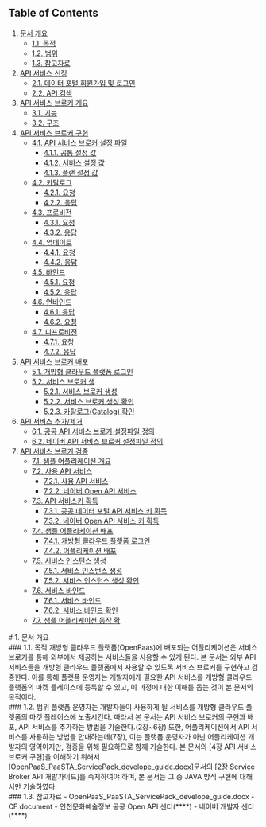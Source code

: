 
## Table of Contents
1. [문서 개요](#1)
     * [1.1. 목적](#2)
     * [1.2. 범위](#3)
     * [1.3. 참고자료](#4)
2. [API 서비스 선정](#5)
     * [2.1. 데이터 포털 회원가입 및 로그인](#6)
     * [2.2. API 검색](#7)
3. [API 서비스 브로커 개요](#8)
     * [3.1. 기능](#9)
     * [3.2. 구조](#10)
4. [API 서비스 브로커 구현](#11)
     * [4.1. API 서비스 브로커 설정 파일](#12)
         * [4.1.1. 공통 설정 값](#13)
         * [4.1.2. 서비스 설정 값](#14)
         * [4.1.3. 플랜 설정 값](#15)
     * [4.2. 카탈로그](#16)
         * [4.2.1. 요청](#17)
         * [4.2.2. 응답](#18)
     * [4.3. 프로비전](#19)
         * [4.3.1. 요청](#20)
         * [4.3.2. 응답](#21)
     * [4.4. 업데이트](#22)
         * [4.4.1. 요청](#23)
         * [4.4.2. 응답](#24)
     * [4.5. 바인드](#25)
         * [4.5.1. 요청](#26)
         * [4.5.2. 응답](#27)
     * [4.6. 언바인드](#28)
         * [4.6.1. 응답](#29)
         * [4.6.2. 요청](#30)
     * [4.7. 디프로비전](#31)
         * [4.7.1. 요청](#32)
         * [4.7.2. 응답](#33)
5. [API 서비스 브로커 배포](#34)
     * [5.1. 개방형 클라우드 플랫폼 로그인](#35)
     * [5.2. 서비스 브로커 생](#36)
         * [5.2.1. 서비스 브로커 생성](#37)
         * [5.2.2. 서비스 브로커 생성 확인](#38)
         * [5.2.3. 카탈로그(Catalog) 확인](#39)
6. [API 서비스 추가/제거](#40)
     * [6.1. 공공 API 서비스 브로커 설정파일 정의](#41)
     * [6.2. 네이버 API 서비스 브로커 설정파일 정의](#42)
7. [API 서비스 브로커 검증](#43)
     * [7.1. 샘플 어플리케이션 개요](#44)
     * [7.2. 사용 API 서비스](#45)
         * [7.2.1. 사용 API 서비스](#46)
         * [7.2.2. 네이버 Open API 서비스](#47)
     * [7.3. API 서비스키 획득](#48)
         * [7.3.1. 공공 데이터 포털 API 서비스 키 획득](#49)
         * [7.3.2. 네이버 Open API 서비스 키 획득](#50)
     * [7.4. 샘플 어플리케이션 배포](#51)
         * [7.4.1. 개방형 클라우드 플랫폼 로그인](#52)
         * [7.4.2. 어플리케이션 배포](#53)
     * [7.5. 서비스 인스턴스 생성](#54)
         * [7.5.1. 서비스 인스턴스 생성](#55)
         * [7.5.2. 서비스 인스턴스 생성 확인](#56)
     * [7.6. 서비스 바인드](#57)
         * [7.6.1. 서비스 바인드](#58)
         * [7.6.2. 서비스 바인드  확인](#59)
     * [7.7. 샘플 어플리케이션 동작 확](#60)

     


<div id='1'></div>
# 1. 문서 개요

<div id='2'></div>
### 1.1. 목적
개방형 클라우드 플랫폼(OpenPaas)에 배포되는 어플리케이션은 서비스 브로커를 통해 외부에서 제공하는 서비스들을 사용할 수 있게 된다. 본 문서는 외부 API 서비스들을 개방형 클라우드 플랫폼에서 사용할 수 있도록 서비스 브로커를 구현하고 검증한다. 이를 통해 플랫폼 운영자는 개발자에게 필요한 API 서비스를 개방형 클라우드 플랫폼의 마켓 플레이스에 등록할 수 있고, 이 과정에 대한 이해를 돕는 것이 본 문서의 목적이다.

<div id='3'></div>
### 1.2. 범위 
플랫폼 운영자는 개발자들이 사용하게 될 서비스를 개방형 클라우드 플랫폼의 마켓 플레이스에 노출시킨다. 따라서 본 문서는 API 서비스 브로커의 구현과 배포, API 서비스를 추가하는 방법을 기술한다.(2장~6장) 또한, 어플리케이션에서 API 서비스를 사용하는 방법을 안내하는데(7장), 이는 플랫폼 운영자가 아닌 어플리케이션 개발자의 영역이지만, 검증을 위해 필요하므로 함께 기술한다.
본 문서의 [4장 API 서비스 브로커 구현]을 이해하기 위해서 [OpenPaaS_PaaSTA_ServicePack_develope_guide.docx]문서의 [2장 Service Broker API 개발가이드]를 숙지하여야 하며, 본 문서는 그 중 JAVA 방식 구현에 대해서만 기술하였다.

<div id='4'></div>
### 1.3. 참고자료
- OpenPaaS_PaaSTA_ServicePack_develope_guide.docx
- CF document
- 인천문화예술정보 공공 Open API 센터(**<http://iq.ifac.or.kr/openAPI/look/culture_guide.php>**)
- 네이버 개발자 센터(**<http://developer.naver.com/wiki/pages/Tutorial_JavaScript>**)

